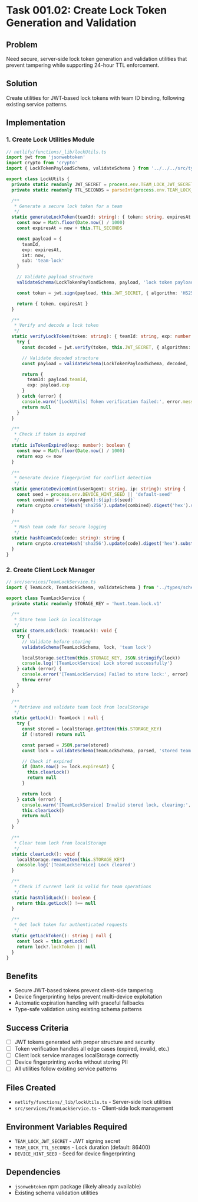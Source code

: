 # Task 001.02: Create Lock Token Generation and Validation

## Problem
Need secure, server-side lock token generation and validation utilities that prevent tampering while supporting 24-hour TTL enforcement.

## Solution
Create utilities for JWT-based lock tokens with team ID binding, following existing service patterns.

## Implementation

### 1. Create Lock Utilities Module
```typescript
// netlify/functions/_lib/lockUtils.ts
import jwt from 'jsonwebtoken'
import crypto from 'crypto'
import { LockTokenPayloadSchema, validateSchema } from '../../../src/types/schemas'

export class LockUtils {
  private static readonly JWT_SECRET = process.env.TEAM_LOCK_JWT_SECRET || 'default-dev-secret'
  private static readonly TTL_SECONDS = parseInt(process.env.TEAM_LOCK_TTL_SECONDS || '86400') // 24h

  /**
   * Generate a secure lock token for a team
   */
  static generateLockToken(teamId: string): { token: string, expiresAt: number } {
    const now = Math.floor(Date.now() / 1000)
    const expiresAt = now + this.TTL_SECONDS

    const payload = {
      teamId,
      exp: expiresAt,
      iat: now,
      sub: 'team-lock'
    }

    // Validate payload structure
    validateSchema(LockTokenPayloadSchema, payload, 'lock token payload')

    const token = jwt.sign(payload, this.JWT_SECRET, { algorithm: 'HS256' })

    return { token, expiresAt }
  }

  /**
   * Verify and decode a lock token
   */
  static verifyLockToken(token: string): { teamId: string, exp: number } | null {
    try {
      const decoded = jwt.verify(token, this.JWT_SECRET, { algorithms: ['HS256'] })

      // Validate decoded structure
      const payload = validateSchema(LockTokenPayloadSchema, decoded, 'decoded lock token')

      return {
        teamId: payload.teamId,
        exp: payload.exp
      }
    } catch (error) {
      console.warn('[LockUtils] Token verification failed:', error.message)
      return null
    }
  }

  /**
   * Check if token is expired
   */
  static isTokenExpired(exp: number): boolean {
    const now = Math.floor(Date.now() / 1000)
    return exp <= now
  }

  /**
   * Generate device fingerprint for conflict detection
   */
  static generateDeviceHint(userAgent: string, ip: string): string {
    const seed = process.env.DEVICE_HINT_SEED || 'default-seed'
    const combined = `${userAgent}:${ip}:${seed}`
    return crypto.createHash('sha256').update(combined).digest('hex').substring(0, 16)
  }

  /**
   * Hash team code for secure logging
   */
  static hashTeamCode(code: string): string {
    return crypto.createHash('sha256').update(code).digest('hex').substring(0, 12)
  }
}
```

### 2. Create Client Lock Manager
```typescript
// src/services/TeamLockService.ts
import { TeamLock, TeamLockSchema, validateSchema } from '../types/schemas'

export class TeamLockService {
  private static readonly STORAGE_KEY = 'hunt.team.lock.v1'

  /**
   * Store team lock in localStorage
   */
  static storeLock(lock: TeamLock): void {
    try {
      // Validate before storing
      validateSchema(TeamLockSchema, lock, 'team lock')

      localStorage.setItem(this.STORAGE_KEY, JSON.stringify(lock))
      console.log('[TeamLockService] Lock stored successfully')
    } catch (error) {
      console.error('[TeamLockService] Failed to store lock:', error)
      throw error
    }
  }

  /**
   * Retrieve and validate team lock from localStorage
   */
  static getLock(): TeamLock | null {
    try {
      const stored = localStorage.getItem(this.STORAGE_KEY)
      if (!stored) return null

      const parsed = JSON.parse(stored)
      const lock = validateSchema(TeamLockSchema, parsed, 'stored team lock')

      // Check if expired
      if (Date.now() >= lock.expiresAt) {
        this.clearLock()
        return null
      }

      return lock
    } catch (error) {
      console.warn('[TeamLockService] Invalid stored lock, clearing:', error)
      this.clearLock()
      return null
    }
  }

  /**
   * Clear team lock from localStorage
   */
  static clearLock(): void {
    localStorage.removeItem(this.STORAGE_KEY)
    console.log('[TeamLockService] Lock cleared')
  }

  /**
   * Check if current lock is valid for team operations
   */
  static hasValidLock(): boolean {
    return this.getLock() !== null
  }

  /**
   * Get lock token for authenticated requests
   */
  static getLockToken(): string | null {
    const lock = this.getLock()
    return lock?.lockToken || null
  }
}
```

## Benefits
- Secure JWT-based tokens prevent client-side tampering
- Device fingerprinting helps prevent multi-device exploitation
- Automatic expiration handling with graceful fallbacks
- Type-safe validation using existing schema patterns

## Success Criteria
- [ ] JWT tokens generated with proper structure and security
- [ ] Token verification handles all edge cases (expired, invalid, etc.)
- [ ] Client lock service manages localStorage correctly
- [ ] Device fingerprinting works without storing PII
- [ ] All utilities follow existing service patterns

## Files Created
- `netlify/functions/_lib/lockUtils.ts` - Server-side lock utilities
- `src/services/TeamLockService.ts` - Client-side lock management

## Environment Variables Required
- `TEAM_LOCK_JWT_SECRET` - JWT signing secret
- `TEAM_LOCK_TTL_SECONDS` - Lock duration (default: 86400)
- `DEVICE_HINT_SEED` - Seed for device fingerprinting

## Dependencies
- `jsonwebtoken` npm package (likely already available)
- Existing schema validation utilities
